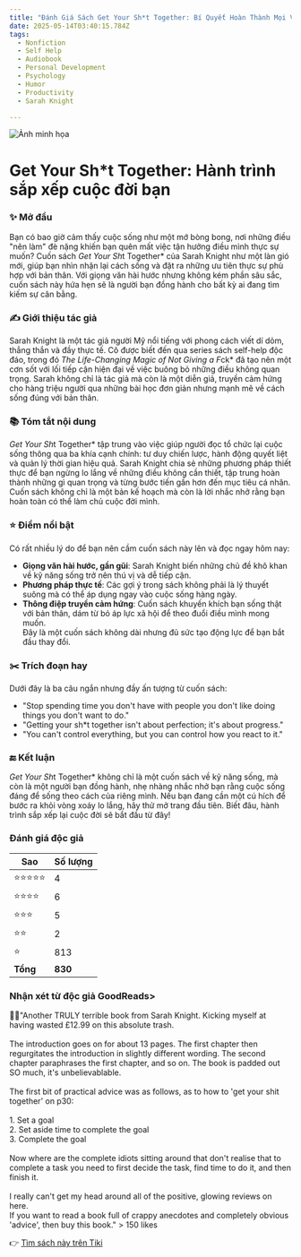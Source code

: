 ```yaml
---
title: "Đánh Giá Sách Get Your Sh*t Together: Bí Quyết Hoàn Thành Mọi Việc Và Sống Theo Ý Muốn"
date: 2025-05-14T03:40:15.784Z
tags:
  - Nonfiction
  - Self Help
  - Audiobook
  - Personal Development
  - Psychology
  - Humor
  - Productivity
  - Sarah Knight

---
```


![Ảnh minh họa](https://images-na.ssl-images-amazon.com/images/S/compressed.photo.goodreads.com/books/1482921846i/31111142.jpg) 

# Get Your Sh*t Together: Hành trình sắp xếp cuộc đời bạn

### ✨ Mở đầu
Bạn có bao giờ cảm thấy cuộc sống như một mớ bòng bong, nơi những điều "nên làm" đè nặng khiến bạn quên mất việc tận hưởng điều mình thực sự muốn? Cuốn sách *Get Your Sh*t Together* của Sarah Knight như một làn gió mới, giúp bạn nhìn nhận lại cách sống và đặt ra những ưu tiên thực sự phù hợp với bản thân. Với giọng văn hài hước nhưng không kém phần sâu sắc, cuốn sách này hứa hẹn sẽ là người bạn đồng hành cho bất kỳ ai đang tìm kiếm sự cân bằng.

### ✍️ Giới thiệu tác giả
Sarah Knight là một tác giả người Mỹ nổi tiếng với phong cách viết dí dỏm, thẳng thắn và đầy thực tế. Cô được biết đến qua series sách self-help độc đáo, trong đó *The Life-Changing Magic of Not Giving a F*ck* đã tạo nên một cơn sốt với lối tiếp cận hiện đại về việc buông bỏ những điều không quan trọng. Sarah không chỉ là tác giả mà còn là một diễn giả, truyền cảm hứng cho hàng triệu người qua những bài học đơn giản nhưng mạnh mẽ về cách sống đúng với bản thân.

### 📚 Tóm tắt nội dung
*Get Your Sh*t Together* tập trung vào việc giúp người đọc tổ chức lại cuộc sống thông qua ba khía cạnh chính: tư duy chiến lược, hành động quyết liệt và quản lý thời gian hiệu quả. Sarah Knight chia sẻ những phương pháp thiết thực để bạn ngừng lo lắng về những điều không cần thiết, tập trung hoàn thành những gì quan trọng và từng bước tiến gần hơn đến mục tiêu cá nhân. Cuốn sách không chỉ là một bản kế hoạch mà còn là lời nhắc nhở rằng bạn hoàn toàn có thể làm chủ cuộc đời mình.

### ⭐ Điểm nổi bật
Có rất nhiều lý do để bạn nên cầm cuốn sách này lên và đọc ngay hôm nay:  
- **Giọng văn hài hước, gần gũi**: Sarah Knight biến những chủ đề khô khan về kỹ năng sống trở nên thú vị và dễ tiếp cận.  
- **Phương pháp thực tế**: Các gợi ý trong sách không phải là lý thuyết suông mà có thể áp dụng ngay vào cuộc sống hàng ngày.  
- **Thông điệp truyền cảm hứng**: Cuốn sách khuyến khích bạn sống thật với bản thân, dám từ bỏ áp lực xã hội để theo đuổi điều mình mong muốn.  
Đây là một cuốn sách không dài nhưng đủ sức tạo động lực để bạn bắt đầu thay đổi.

### ✂️ Trích đoạn hay
Dưới đây là ba câu ngắn nhưng đầy ấn tượng từ cuốn sách:  
- "Stop spending time you don't have with people you don't like doing things you don't want to do."  
- "Getting your sh*t together isn't about perfection; it's about progress."  
- "You can't control everything, but you can control how you react to it."

### 🔚 Kết luận
*Get Your Sh*t Together* không chỉ là một cuốn sách về kỹ năng sống, mà còn là một người bạn đồng hành, nhẹ nhàng nhắc nhở bạn rằng cuộc sống đáng để sống theo cách của riêng mình. Nếu bạn đang cần một cú hích để bước ra khỏi vòng xoáy lo lắng, hãy thử mở trang đầu tiên. Biết đâu, hành trình sắp xếp lại cuộc đời sẽ bắt đầu từ đây!


### Đánh giá độc giả

| Sao    | Số lượng |
|--------|----------|
| ⭐⭐⭐⭐⭐ | 4 |
| ⭐⭐⭐⭐ | 6 |
| ⭐⭐⭐ | 5 |
| ⭐⭐ | 2 |
| ⭐ | 813 |
| **Tổng** | **830** |


 ### Nhận xét từ độc giả GoodReads> 


💬💬"Another TRULY terrible book from Sarah Knight. Kicking myself at having wasted £12.99 on this absolute trash. <br><br>The introduction goes on for about 13 pages. The first chapter then regurgitates the introduction in slightly different wording. The second chapter paraphrases the first chapter, and so on. The book is padded out SO much, it's unbelievablable. <br><br>The first bit of practical advice was as follows, as to how to 'get your shit together' on p30:<br><br>1. Set a goal<br>2. Set aside time to complete the goal<br>3. Complete the goal<br><br>Now where are the complete idiots sitting around that don't realise that to complete a task you need to first decide the task, find time to do it, and then finish it.<br><br>I really can't get my head around all of the positive, glowing reviews on here.<br>If you want to read a book full of crappy anecdotes and completely obvious 'advice', then buy this book." > 150 likes

👉 [Tìm sách này trên Tiki](https://tiki.vn/search?q=S%E1%BB%91%20%C4%90%E1%BB%8F)
